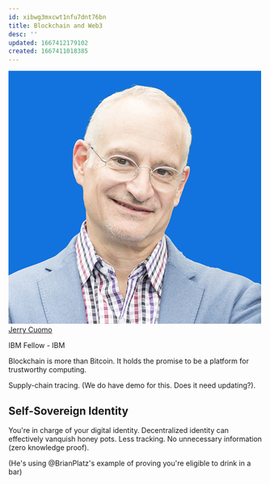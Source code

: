 ```yaml
---
id: xibwg3mxcwt1nfu7dnt76bn
title: Blockchain and Web3
desc: ''
updated: 1667412179102
created: 1667411018385
---
```


![Jerry Cuomo](images/e8a740854f3c8f68e1db2dbe605bf58633f88d4a57cfdf2be333bf31a3f9404d.png)  
[Jerry Cuomo](https://twitter.com/JerryCuomo)

IBM Fellow -
IBM

Blockchain is more than Bitcoin.
It holds the promise to be a platform for trustworthy computing.

Supply-chain tracing. (We do have demo for this. Does it need updating?).

## Self-Sovereign Identity

You're in charge of your digital identity.
Decentralized identity can effectively vanquish honey pots.
Less tracking.
No unnecessary information (zero knowledge proof).

(He's using @BrianPlatz's example of proving you're eligible to drink in a bar)

